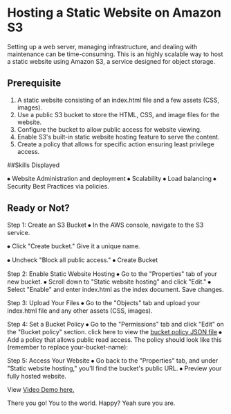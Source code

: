 # Hosting a Static Website on Amazon S3

Setting up a web server, managing infrastructure, and dealing with maintenance can be time-consuming. This is an highly scalable way to host a static website using Amazon S3, a service designed for object storage.

## Prerequisite

1.	A static website consisting of an index.html file and a few assets (CSS, images).
2.	Use a public S3 bucket to store the HTML, CSS, and image files for the website.
3. Configure the bucket to allow public access for website viewing.
4. Enable S3's built-in static website hosting feature to serve the content.
5. Create a policy that allows for specific action ensuring least privilege access.


##Skills Displayed

⦁	Website Administration and deployment
⦁	Scalability
⦁	Load balancing 
⦁	Security Best Practices via policies.


## Ready or Not?
Step 1: Create an S3 Bucket
⦁	In the AWS console, navigate to the S3 service.

⦁	Click "Create bucket." Give it a unique name.

⦁	Uncheck "Block all public access." 
⦁	Create Bucket

Step 2: Enable Static Website Hosting
⦁	Go to the "Properties" tab of your new bucket.
⦁	Scroll down to "Static website hosting" and click "Edit."
⦁	Select "Enable" and enter index.html as the index document. Save changes.

Step 3: Upload Your Files
⦁	Go to the "Objects" tab and upload your index.html file and any other assets (CSS, images).

Step 4: Set a Bucket Policy
⦁	Go to the "Permissions" tab and click "Edit" on the "Bucket policy" section. click here to view the [bucket policy JSON file](#)
⦁	Add a policy that allows public read access. The policy should look like this (remember to replace your-bucket-name):

Step 5: Access Your Website
⦁	Go back to the "Properties" tab, and under "Static website hosting," you'll find the bucket's public URL.
⦁	Preview your fully hosted website.

View [Video Demo here.](#)

There you go! You to the world. Happy? Yeah sure you are. 
